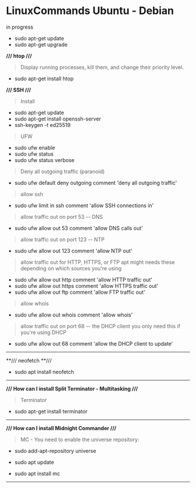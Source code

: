 # LinuxCommands Ubuntu - Debian
in progress


- sudo apt-get update
- sudo apt-get upgrade

**/// htop ///**

> Display running processes, kill them, and change their priority level. 

- sudo apt-get install htop

**/// SSH ///**

> Install

- sudo apt-get update
- sudo apt-get install openssh-server
- ssh-keygen -t ed25519

> UFW

- sudo ufw enable
- sudo ufw status
- sudo ufw status verbose

> Deny all outgoing traffic (paranoid)
- sudo ufw default deny outgoing comment 'deny all outgoing traffic'

> allow ssh
- sudo ufw limit in ssh comment 'allow SSH connections in'
 
> allow traffic out on port 53 -- DNS
- sudo ufw allow out 53 comment 'allow DNS calls out'

> allow traffic out on port 123 -- NTP
- sudo ufw allow out 123 comment 'allow NTP out'

> allow traffic out for HTTP, HTTPS, or FTP
  apt might needs these depending on which sources you're using
- sudo ufw allow out http comment 'allow HTTP traffic out'
- sudo ufw allow out https comment 'allow HTTPS traffic out'
- sudo ufw allow out ftp comment 'allow FTP traffic out'

> allow whois
- sudo ufw allow out whois comment 'allow whois'

> allow traffic out on port 68 -- the DHCP client
  you only need this if you're using DHCP
- sudo ufw allow out 68 comment 'allow the DHCP client to update'

-----------------------------------------------------------

**/// neofetch **///

- sudo apt install neofetch

-----------------------------------------------------------


**/// How can I install Split Terminator - Multitasking ///**

> Terminator

- sudo apt-get install terminator

-----------------------------------------------------------


**/// How can I install Midnight Commander  ///**

> MC - You need to enable the universe repository:

- sudo add-apt-repository universe

- sudo apt update

- sudo apt install mc

-----------------------------------------------------------
